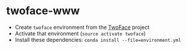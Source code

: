 # twoface-www

* Create `twoface` environment from the [TwoFace]() project
* Activate that environment (`source activate twoface`)
* Install these dependencies: `conda install --file=environment.yml`
